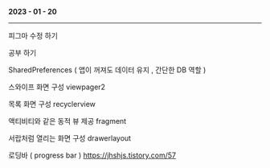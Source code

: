 <b> 2023 - 01 - 20 </b>

---

피그마 수정 하기

공부 하기

SharedPreferences ( 앱이 꺼져도 데이터 유지 , 간단한 DB 역할 )

스와이프 화면 구성 viewpager2

목록 화면 구성 recyclerview

액티비티와 같은 동적 뷰 제공 fragment

서랍처럼 열리는 화면 구성 drawerlayout

로딩바 ( progress bar )
https://jhshjs.tistory.com/57
